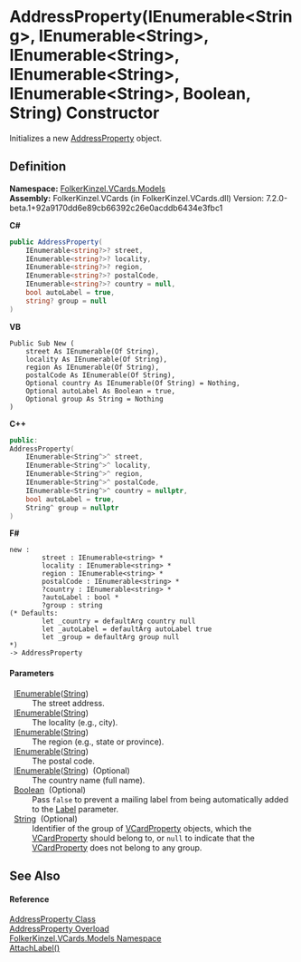 # AddressProperty(IEnumerable&lt;String&gt;, IEnumerable&lt;String&gt;, IEnumerable&lt;String&gt;, IEnumerable&lt;String&gt;, IEnumerable&lt;String&gt;, Boolean, String) Constructor


Initializes a new <a href="21f05ed3-62c5-eb4f-9b4e-f0d7dc2d0574.md">AddressProperty</a> object.



## Definition
**Namespace:** <a href="10623553-9342-5b8f-9df4-6e7d1075f3df.md">FolkerKinzel.VCards.Models</a>  
**Assembly:** FolkerKinzel.VCards (in FolkerKinzel.VCards.dll) Version: 7.2.0-beta.1+92a9170dd6e89cb66392c26e0acddb6434e3fbc1

**C#**
``` C#
public AddressProperty(
	IEnumerable<string?>? street,
	IEnumerable<string?>? locality,
	IEnumerable<string?>? region,
	IEnumerable<string?>? postalCode,
	IEnumerable<string?>? country = null,
	bool autoLabel = true,
	string? group = null
)
```
**VB**
``` VB
Public Sub New ( 
	street As IEnumerable(Of String),
	locality As IEnumerable(Of String),
	region As IEnumerable(Of String),
	postalCode As IEnumerable(Of String),
	Optional country As IEnumerable(Of String) = Nothing,
	Optional autoLabel As Boolean = true,
	Optional group As String = Nothing
)
```
**C++**
``` C++
public:
AddressProperty(
	IEnumerable<String^>^ street, 
	IEnumerable<String^>^ locality, 
	IEnumerable<String^>^ region, 
	IEnumerable<String^>^ postalCode, 
	IEnumerable<String^>^ country = nullptr, 
	bool autoLabel = true, 
	String^ group = nullptr
)
```
**F#**
``` F#
new : 
        street : IEnumerable<string> * 
        locality : IEnumerable<string> * 
        region : IEnumerable<string> * 
        postalCode : IEnumerable<string> * 
        ?country : IEnumerable<string> * 
        ?autoLabel : bool * 
        ?group : string 
(* Defaults:
        let _country = defaultArg country null
        let _autoLabel = defaultArg autoLabel true
        let _group = defaultArg group null
*)
-> AddressProperty
```



#### Parameters
<dl><dt>  <a href="https://learn.microsoft.com/dotnet/api/system.collections.generic.ienumerable-1" target="_blank" rel="noopener noreferrer">IEnumerable</a>(<a href="https://learn.microsoft.com/dotnet/api/system.string" target="_blank" rel="noopener noreferrer">String</a>)</dt><dd>The street address.</dd><dt>  <a href="https://learn.microsoft.com/dotnet/api/system.collections.generic.ienumerable-1" target="_blank" rel="noopener noreferrer">IEnumerable</a>(<a href="https://learn.microsoft.com/dotnet/api/system.string" target="_blank" rel="noopener noreferrer">String</a>)</dt><dd>The locality (e.g., city).</dd><dt>  <a href="https://learn.microsoft.com/dotnet/api/system.collections.generic.ienumerable-1" target="_blank" rel="noopener noreferrer">IEnumerable</a>(<a href="https://learn.microsoft.com/dotnet/api/system.string" target="_blank" rel="noopener noreferrer">String</a>)</dt><dd>The region (e.g., state or province).</dd><dt>  <a href="https://learn.microsoft.com/dotnet/api/system.collections.generic.ienumerable-1" target="_blank" rel="noopener noreferrer">IEnumerable</a>(<a href="https://learn.microsoft.com/dotnet/api/system.string" target="_blank" rel="noopener noreferrer">String</a>)</dt><dd>The postal code.</dd><dt>  <a href="https://learn.microsoft.com/dotnet/api/system.collections.generic.ienumerable-1" target="_blank" rel="noopener noreferrer">IEnumerable</a>(<a href="https://learn.microsoft.com/dotnet/api/system.string" target="_blank" rel="noopener noreferrer">String</a>)  (Optional)</dt><dd>The country name (full name).</dd><dt>  <a href="https://learn.microsoft.com/dotnet/api/system.boolean" target="_blank" rel="noopener noreferrer">Boolean</a>  (Optional)</dt><dd>Pass <code>false</code> to prevent a mailing label from being automatically added to the <a href="d7cfcea9-6e46-93b5-d7d4-8d989e0b0799.md">Label</a> parameter.</dd><dt>  <a href="https://learn.microsoft.com/dotnet/api/system.string" target="_blank" rel="noopener noreferrer">String</a>  (Optional)</dt><dd>Identifier of the group of <a href="e1395eb9-792c-c4d8-ee22-97939a91c58e.md">VCardProperty</a> objects, which the <a href="e1395eb9-792c-c4d8-ee22-97939a91c58e.md">VCardProperty</a> should belong to, or <code>null</code> to indicate that the <a href="e1395eb9-792c-c4d8-ee22-97939a91c58e.md">VCardProperty</a> does not belong to any group.</dd></dl>

## See Also


#### Reference
<a href="21f05ed3-62c5-eb4f-9b4e-f0d7dc2d0574.md">AddressProperty Class</a>  
<a href="f26118f3-bd63-800a-6d89-47390d308e08.md">AddressProperty Overload</a>  
<a href="10623553-9342-5b8f-9df4-6e7d1075f3df.md">FolkerKinzel.VCards.Models Namespace</a>  
<a href="86f07b15-349a-e942-541c-7b3b7f1c40a2.md">AttachLabel()</a>  
